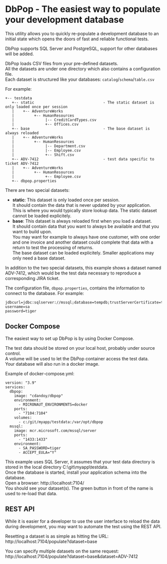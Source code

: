 # DbPop - The easiest way to populate your development database

This utility allows you to quickly re-populate a development database to an initial state
which opens the doors of fast and reliable functional tests.

DbPop supports SQL Server and PostgreSQL, support for other databases will be added.

DbPop loads CSV files from your pre-defined datasets.<br/>
All the datasets are under one directory which also contains a configuration file.<br/>
Each dataset is structured like your databases: `catalog`/`schema`/`table.csv`

For example:

```
+-- testdata
   +-- static                               - The static dataset is only loaded once per session
   |    +-- AdventureWorks
   |         +-- HumanResources
   |              |-- CreditCardTypes.csv
   |              +-- Offices.csv
   +-- base                                 - The base dataset is always reloaded
   |    +-- AdventureWorks
   |         +-- HumanResources
   |              |-- Department.csv                           
   |              |-- Employee.csv                     
   |              +-- Shift.csv              
   +-- ADV-7412                             - test data specific to ticket ADV-7412           
   |    +-- AdventureWorks
   |         +-- HumanResources
   |              +-- Employee.csv
   +-- dbpop.properties
```

There are two special datasets:
* **static**: This dataset is only loaded once per session.<br/>
  It should contain the data that is never updated by your application.<br/>
  This is where you would typically store lookup data. The static dataset cannot be loaded explicitely.
* **base**: This dataset is always reloaded first when you load a dataset.<br/>
  It should contain data that you want to always be available and that you want to build upon.<br/>
  You may want for example to always have one customer, with one order and one invoice and another dataset could complete that data with a
  return to test the processing of returns.<br/>
  The base dataset can be loaded explicitely. Smaller applications may only need a base dataset. 

In addition to the two special datasets, this example shows a dataset named ADV-7412, which would be the test data necessary to 
reproduce a corresponding JIRA ticket. 

The configuration file, `dbpop.properties`, contains the information to connect to the database.
For example:
```properties
jdbcurl=jdbc:sqlserver://mssql;database=tempdb;trustServerCertificate=true
username=sa
password=tiger
```

[//]: # (TODO: We need to use environment variables for passwords, or at least describe how to use variables)

## Docker Compose
The easiest way to set up DbPop is by using Docker Compose.

The test data should be stored on your local host, probably under source control.<br/>
A volume will be used to let the DbPop container access  the test data.<br/>
Your database will also run in a docker image.

Example of docker-compose.yml:
```
version: "3.9"
services:
  dbpop:
    image: "cdandoy/dbpop"
    environment:
      - MICRONAUT_ENVIRONMENTS=docker
    ports:
      - "7104:7104"
    volumes:
      - c:/git/myapp/testdata:/var/opt/dbpop
  mssql:
    image: mcr.microsoft.com/mssql/server
    ports:
      - "1433:1433"
    environment:
      - SA_PASSWORD=tiger
      - ACCEPT_EULA="Y"
```
 
This example uses SQL Server, it assumes that your test data directory is stored in the local directory C:\git\myapp\testdata.<br/>
Once the database is started, install your application schema into the database.<br/>
Open a browser: http://localhost:7104/ <br/>
You should see your dataset(s). The green button in front of the name is used to re-load that data.

## REST API
While it is easier for a developer to use the user interface to reload the data during development, you may want to
automate the test using the REST API.

Resetting a dataset is as simple as hitting the URL: http://localhost:7104/populate?dataset=base

You can specify multiple datasets on the same request: http://localhost:7104/populate?dataset=base&dataset=ADV-7412

